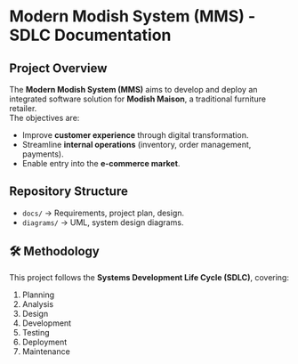 # Modern Modish System (MMS) - SDLC Documentation

## Project Overview
The **Modern Modish System (MMS)** aims to develop and deploy an integrated software solution for **Modish Maison**, a traditional furniture retailer.  
The objectives are:
- Improve **customer experience** through digital transformation.
- Streamline **internal operations** (inventory, order management, payments).
- Enable entry into the **e-commerce market**.

## Repository Structure
- `docs/` → Requirements, project plan, design.
- `diagrams/` → UML, system design diagrams.

## 🛠️ Methodology
This project follows the **Systems Development Life Cycle (SDLC)**, covering:
1. Planning
2. Analysis
3. Design
4. Development
5. Testing
6. Deployment
7. Maintenance
